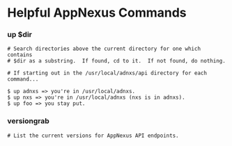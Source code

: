 # Helpful AppNexus Commands

### up $dir

    # Search directories above the current directory for one which contains
    # $dir as a substring.  If found, cd to it.  If not found, do nothing.
    
    # If starting out in the /usr/local/adnxs/api directory for each command...

    $ up adnxs => you're in /usr/local/adnxs.
    $ up nxs => you're in /usr/local/adnxs (nxs is in adnxs).
    $ up foo => you stay put.



### versiongrab

    # List the current versions for AppNexus API endpoints.
